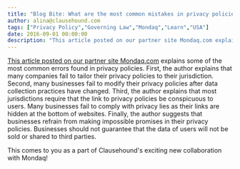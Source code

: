```yaml
---
title: "Blog Bite: What are the most common mistakes in privacy policies, and how can they be corrected?"
author: alina@clausehound.com
tags: ["Privacy Policy","Governing Law","Mondaq","Learn","USA"]
date: 2016-09-01 00:00:00
description: "This article posted on our partner site Mondaq.com explains some of the most common errors found in privacy policies. First, the author explains that many companies fail to tailor their privacy polic..."
---
```


[This article posted on our partner site Mondaq.com](http://www.mondaq.com/unitedstates/x/523558/Data+Protection+Privacy/Ten+Common+Problems+That+Plague+Privacy+Policies) explains some of the most common errors found in privacy policies. First, the author explains that many companies fail to tailor their privacy policies to their jurisdiction. Second, many businesses fail to modify their privacy policies after data collection practices have changed. Third, the author explains that most jurisdictions require that the link to privacy policies be conspicuous to users. Many businesses fail to comply with privacy lies as their links are hidden at the bottom of websites. Finally, the author suggests that businesses refrain from making impossible promises in their privacy policies. Businesses should not guarantee that the data of users will not be sold or shared to third parties.

This comes to you as a part of Clausehound's exciting new collaboration with Mondaq!